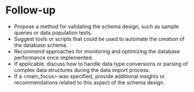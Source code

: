 # Follow-up

- Propose a method for validating the schema design, such as sample queries or data population tests.
- Suggest tools or scripts that could be used to automate the creation of the database schema.
- Recommend approaches for monitoring and optimizing the database performance once implemented.
- If applicable, discuss how to handle data type conversions or parsing of complex data structures during the data import process.
- If a <main_focus> was specified, provide additional insights or recommendations related to this aspect of the schema design.
